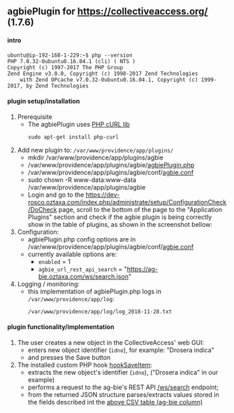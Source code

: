 ## agbiePlugin for https://collectiveaccess.org/ (1.7.6)
#### intro

```
ubuntu@ip-192-168-1-229:~$ php --version
PHP 7.0.32-0ubuntu0.16.04.1 (cli) ( NTS )
Copyright (c) 1997-2017 The PHP Group
Zend Engine v3.0.0, Copyright (c) 1998-2017 Zend Technologies
    with Zend OPcache v7.0.32-0ubuntu0.16.04.1, Copyright (c) 1999-2017, by Zend Technologies
```    
#### plugin setup/installation
1. Prerequisite
   - The agbiePlugin uses [PHP cURL lib]( https://secure.php.net/manual/en/book.curl.php)
     ```
     sudo apt-get install php-curl
     ```
2. Add new plugin to: `/var/www/providence/app/plugins/`
   - mkdir /var/www/providence/app/plugins/agbie
   - /var/www/providence/app/plugins/agbie/[agbiePlugin.php](https://gist.github.com/mbohun/33cd369e5a1033a31fc65613f79f3e1d#file-agbieplugin-php)
   - /var/www/providence/app/plugins/agbie/conf/[agbie.conf](https://gist.github.com/mbohun/33cd369e5a1033a31fc65613f79f3e1d#file-agbie-conf)
   - sudo chown -R www-data:www-data /var/www/providence/app/plugins/agbie
   - Login and go to the https://dev-rosco.oztaxa.com/index.php/administrate/setup/ConfigurationCheck/DoCheck page, scroll to the bottom of the page to the "Application Plugins" section and check if the agbie plugin is being correctly show in the table of plugins, as shown in the screenshot bellow:
3. Configuration:
   - agbiePlugin.php config options are in /var/www/providence/app/plugins/agbie/conf/[agbie.conf](https://gist.github.com/mbohun/33cd369e5a1033a31fc65613f79f3e1d#file-agbie-conf)
   - currently available options are:
     - `enabled` = 1
     - `agbie_url_rest_api_search` = "https://ag-bie.oztaxa.com/ws/search.json"
4. Logging / monitoring:
   - this implementation of agbiePlugin.php logs in `/var/www/providence/app/log`:
     ```
     /var/www/providence/app/log/log_2018-11-28.txt
     ```

#### plugin functionality/implementation
1. The user creates a new object in the CollectiveAccess' web GUI:
   - enters new object identifier (`idno`), for example: "Drosera indica"
   - and presses the Save button 
2. The installed custom PHP hook [hookSaveItem](https://docs.collectiveaccess.org/wiki/Application_plugins#Editing_.28Providence_editors.29):
   - extracts the new object's identifier (`idno`), ("Drosera indica" in our example)
   - performs a request to the ag-bie's REST API [/ws/search](https://uat-ag-bie.oztaxa.com/ws/search?q=Drosera%20indica) endpoint;
   - from the returned JSON structure parses/extracts values stored in the fields described int the [above CSV table (ag-bie column)](https://gist.github.com/mbohun/33cd369e5a1033a31fc65613f79f3e1d#file-mapping_fields-csv)
